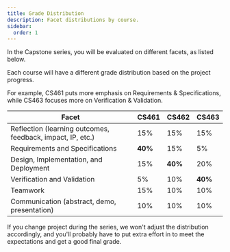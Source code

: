 ```yaml
---
title: Grade Distribution
description: Facet distributions by course.
sidebar:
  order: 1
---
```


In the Capstone series, you will be evaluated on different facets, as listed below.

Each course will have a different grade distribution based on the project progress.

For example, CS461 puts more emphasis on Requirements & Specifications, while CS463 focuses more on Verification & Validation.

Facet | CS461 | CS462 | CS463
------|-------|-------|------
Reflection (learning outcomes, feedback, impact, IP, etc.) | 15% | 15% | 15%
Requirements and Specifications | **40%** | 15% | 5%
Design, Implementation, and Deployment | 15% | **40%** | 20%
Verification and Validation | 5% | 10% | **40%**
Teamwork | 15% | 10% | 10%
Communication (abstract, demo, presentation) | 10% | 10% | 10%

If you change project during the series, we won't adjust the distribution accordingly, and you'll probably have to put extra effort in to meet the expectations and get a good final grade.